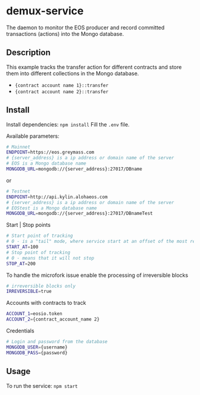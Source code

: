 # demux-service
The daemon to monitor the EOS producer and record committed transactions (actions) into the Mongo database.

## Description
This example tracks the transfer action for different contracts and store them into different collections in the Mongo database.
* `{contract account name 1}::transfer`
* `{contract account name 2}::transfer`
## Install
Install dependencies: `npm install`
Fill the `.env` file.

Available parameters:

```bash
# Mainnet
ENDPOINT=https://eos.greymass.com
# {server_address} is a ip address or domain name of the server
# EOS is a Mongo database name
MONGODB_URL=mongodb://{server_address}:27017/DBname
```
or
```bash
# Testnet
ENDPOINT=http://api.kylin.alohaeos.com
# {server_address} is a ip address or domain name of the server
# EOStest is a Mongo database name
MONGODB_URL=mongodb://{server_address}:27017/DBnameTest
```
Start | Stop points
```bash
# Start point of tracking
# 0 - is a "tail" mode, where service start at an offset of the most recent blocks.
START_AT=100
# Stop point of tracking
# 0 - means that it will not stop
STOP_AT=200
```
To handle the microfork issue enable the processing of irreversible blocks
```bash
# irreversible blocks only
IRREVERSIBLE=true
```
Accounts with contracts to track
```bash
ACCOUNT_1=eosio.token
ACCOUNT_2={contract_account_name 2}
```
Credentials
```bash
# Login and password from the database
MONGODB_USER={username}
MONGODB_PASS={password}
```

## Usage
To run the service: `npm start`
